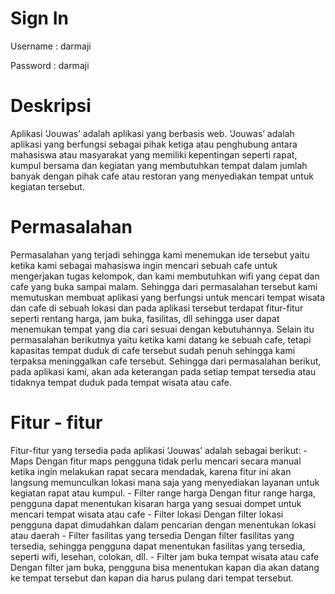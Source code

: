 <h1>Sign In</h1>
<p>Username : darmaji</p>
<p>Password : darmaji</p>
<h1>Deskripsi</h1>
<p>Aplikasi ‘Jouwas’ adalah aplikasi yang berbasis web. ‘Jouwas’ adalah aplikasi yang
berfungsi sebagai pihak ketiga atau penghubung antara mahasiswa atau
masyarakat yang memiliki kepentingan seperti rapat, kumpul bersama dan kegiatan
yang membutuhkan tempat dalam jumlah banyak dengan pihak cafe atau restoran
yang menyediakan tempat untuk kegiatan tersebut.</p>

<h1>Permasalahan</h1>
<p>Permasalahan yang terjadi sehingga kami menemukan ide tersebut yaitu ketika
kami sebagai mahasiswa ingin mencari sebuah cafe untuk mengerjakan tugas
kelompok, dan kami membutuhkan wifi yang cepat dan cafe yang buka sampai
malam. Sehingga dari permasalahan tersebut kami memutuskan membuat aplikasi
yang berfungsi untuk mencari tempat wisata dan cafe di sebuah lokasi dan pada
aplikasi tersebut terdapat fitur-fitur seperti rentang harga, jam buka, fasilitas, dll
sehingga user dapat menemukan tempat yang dia cari sesuai dengan
kebutuhannya.
Selain itu permasalahan berikutnya yaitu ketika kami datang ke sebuah cafe, tetapi
kapasitas tempat duduk di cafe tersebut sudah penuh sehingga kami terpaksa
meninggalkan cafe tersebut. Sehingga dari permasalahan berikut, pada aplikasi
kami, akan ada keterangan pada setiap tempat tersedia atau tidaknya tempat
duduk pada tempat wisata atau cafe.</p>

<h1>Fitur - fitur</h1>
<p>
Fitur-fitur yang tersedia pada aplikasi ‘Jouwas’ adalah sebagai berikut:
- Maps
Dengan fitur maps pengguna tidak perlu mencari secara manual ketika ingin
melakukan rapat secara mendadak, karena fitur ini akan langsung
memunculkan lokasi mana saja yang menyediakan layanan untuk kegiatan
rapat atau kumpul.
- Filter range harga
Dengan fitur range harga, pengguna dapat menentukan kisaran harga yang
sesuai dompet untuk mencari tempat wisata atau cafe
- Filter lokasi
Dengan filter lokasi pengguna dapat dimudahkan dalam pencarian dengan
menentukan lokasi atau daerah
- Filter fasilitas yang tersedia
Dengan filter fasilitas yang tersedia, sehingga pengguna dapat menentukan
fasilitas yang tersedia, seperti wifi, lesehan, colokan, dll.
- Filter jam buka tempat wisata atau cafe
Dengan filter jam buka, pengguna bisa menentukan kapan dia akan datang
ke tempat tersebut dan kapan dia harus pulang dari tempat tersebut.</p>
